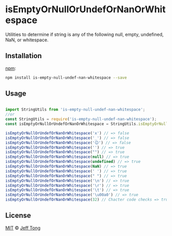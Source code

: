 # isEmptyOrNullOrUndefOrNanOrWhitespace
Utilities to determine if string is any of the following null, empty, undefined, NaN, or whitespace.


## Installation

[npm][]:

```sh
npm install is-empty-null-undef-nan-whitespace --save
```

## Usage

```js

import StringUtils from 'is-empty-null-undef-nan-whitespace';
//or
const StringUtils = require('is-empty-null-undef-nan-whitespace');
const isEmptyOrNullOrUndefOrNanOrWhitespace = StringUtils.isEmptyOrNullOrUndefOrNanOrWhitespace;

isEmptyOrNullOrUndefOrNanOrWhitespace('x') // => false
isEmptyOrNullOrUndefOrNanOrWhitespace('_') // => false
isEmptyOrNullOrUndefOrNanOrWhitespace('😊') // => false
isEmptyOrNullOrUndefOrNanOrWhitespace('') // => true
isEmptyOrNullOrUndefOrNanOrWhitespace("") // => true
isEmptyOrNullOrUndefOrNanOrWhitespace(null) // => true
isEmptyOrNullOrUndefOrNanOrWhitespace(undefined) // => true
isEmptyOrNullOrUndefOrNanOrWhitespace(NaN) // => true
isEmptyOrNullOrUndefOrNanOrWhitespace(' ') // => true
isEmptyOrNullOrUndefOrNanOrWhitespace(" ") // => true
isEmptyOrNullOrUndefOrNanOrWhitespace('\n') // => true
isEmptyOrNullOrUndefOrNanOrWhitespace('\r') // => true
isEmptyOrNullOrUndefOrNanOrWhitespace('\t') // => true
isEmptyOrNullOrUndefOrNanOrWhitespace('\u00a0') // => true
isEmptyOrNullOrUndefOrNanOrWhitespace(32) // Chacter code checks => true  
```

## License

[MIT][license] © [Jeff Tong][author]


<!-- Links -->

[author]: https://www.linkedin.com/in/jeff-jin-hung-tong/
[license]: license
[npm]: https://docs.npmjs.com/cli/install